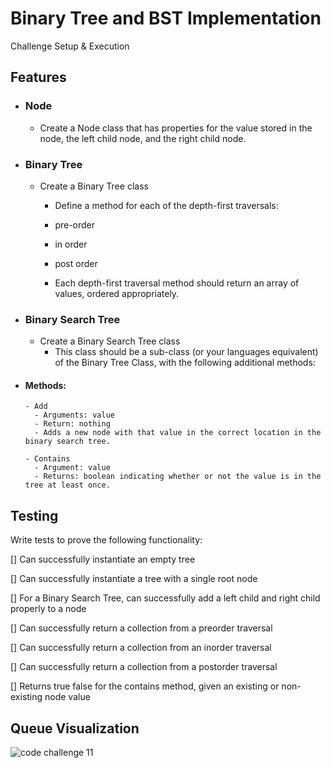 # Binary Tree and BST Implementation

<!-- Short summary or background information -->
Challenge Setup & Execution

## Features

- ### Node

  - Create a Node class that has properties for the value stored in the node, the left child node, and the right child node.

- ### Binary Tree

  - Create a Binary Tree class
    - Define a method for each of the depth-first traversals:

    - pre-order
    - in order
    - post order

    - Each depth-first traversal method should return an array of values, ordered appropriately.

- ### Binary Search Tree

  - Create a Binary Search Tree class
    - This class should be a sub-class (or your languages equivalent) of the Binary Tree Class, with the following additional methods:

- #### Methods:

      - Add
        - Arguments: value
        - Return: nothing
        - Adds a new node with that value in the correct location in the binary search tree.

      - Contains
        - Argument: value
        - Returns: boolean indicating whether or not the value is in the tree at least once.

## Testing

Write tests to prove the following functionality:

[] Can successfully instantiate an empty tree

[] Can successfully instantiate a tree with a single root node

[] For a Binary Search Tree, can successfully add a left child and right child properly to a node

[] Can successfully return a collection from a preorder traversal

[] Can successfully return a collection from an inorder traversal

[] Can successfully return a collection from a postorder traversal

[] Returns true false for the contains method, given an existing or non-existing node value

## Queue Visualization

![code challenge 11](./img/stack-and-queues.png)

